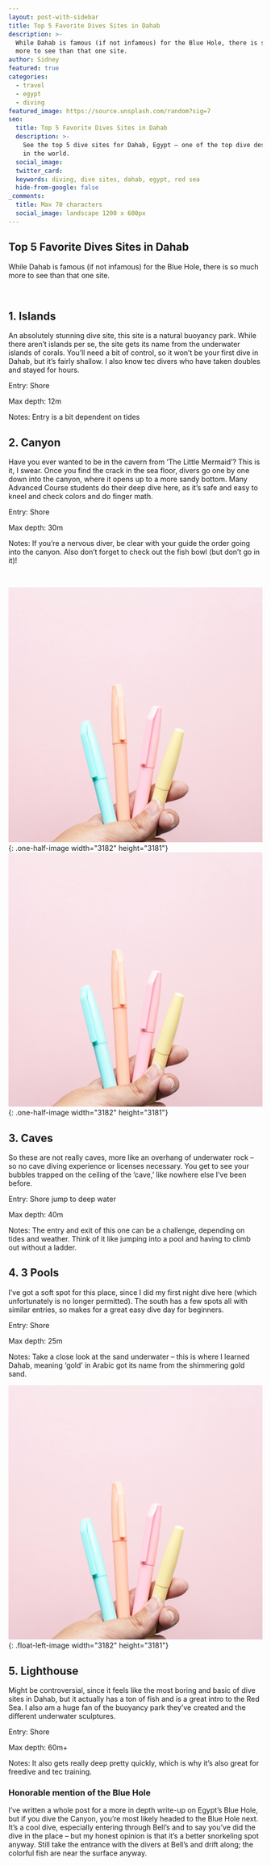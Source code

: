 ```yaml
---
layout: post-with-sidebar
title: Top 5 Favorite Dives Sites in Dahab
description: >-
  While Dahab is famous (if not infamous) for the Blue Hole, there is so much
  more to see than that one site.
author: Sidney
featured: true
categories:
  - travel
  - egypt
  - diving
featured_image: https://source.unsplash.com/random?sig=7
seo:
  title: Top 5 Favorite Dives Sites in Dahab
  description: >-
    See the top 5 dive sites for Dahab, Egypt – one of the top dive destinations
    in the world. 
  social_image:
  twitter_card:
  keywords: diving, dive sites, dahab, egypt, red sea
  hide-from-google: false
_comments:
  title: Max 70 characters
  social_image: landscape 1200 x 600px
---
```

## Top 5 Favorite Dives Sites in Dahab

While Dahab is famous (if not infamous) for the Blue Hole, there is so much more to see than that one site.

&nbsp;

## 1\. Islands

An absolutely stunning dive site, this site is a natural buoyancy park. While there aren’t islands per se, the site gets its name from the underwater islands of corals. You’ll need a bit of control, so it won’t be your first dive in Dahab, but it’s fairly shallow. I also know tec divers who have taken doubles and stayed for hours.

Entry: Shore

Max depth: 12m

Notes: Entry is a bit dependent on tides

## 2\. Canyon

Have you ever wanted to be in the cavern from ‘The Little Mermaid’? This is it, I swear. Once you find the crack in the sea floor, divers go one by one down into the canyon, where it opens up to a more sandy bottom. Many Advanced Course students do their deep dive here, as it’s safe and easy to kneel and check colors and do finger math.

Entry: Shore

Max depth: 30m

Notes: If you’re a nervous diver, be clear with your guide the order going into the canyon. Also don’t forget to check out the fish bowl (but don’t go in it)!

&nbsp;

![](/uploads/dee-copper-and-wild-1lbmrktx8gq-unsplash.jpg){: .one-half-image width="3182" height="3181"}![](/uploads/dee-copper-and-wild-1lbmrktx8gq-unsplash.jpg){: .one-half-image width="3182" height="3181"}

## 3\. Caves

So these are not really caves, more like an overhang of underwater rock – so no cave diving experience or licenses necessary. You get to see your bubbles trapped on the ceiling of the ’cave,’ like nowhere else I’ve been before.

Entry: Shore jump to deep water

Max depth: 40m

Notes: The entry and exit of this one can be a challenge, depending on tides and weather. Think of it like jumping into a pool and having to climb out without a ladder.

## 4\. 3 Pools

I’ve got a soft spot for this place, since I did my first night dive here (which unfortunately is no longer permitted). The south has a few spots all with similar entries, so makes for a great easy dive day for beginners.

Entry: Shore

Max depth: 25m

Notes: Take a close look at the sand underwater – this is where I learned Dahab, meaning ‘gold’ in Arabic got its name from the shimmering gold sand.

![](/uploads/dee-copper-and-wild-1lbmrktx8gq-unsplash.jpg){: .float-left-image width="3182" height="3181"}

## 5\. Lighthouse

Might be controversial, since it feels like the most boring and basic of dive sites in Dahab, but it actually has a ton of fish and is a great intro to the Red Sea. I also am a huge fan of the buoyancy park they’ve created and the different underwater sculptures.

Entry: Shore

Max depth: 60m+

Notes: It also gets really deep pretty quickly, which is why it’s also great for freedive and tec training.

### Honorable mention of the Blue Hole

I’ve written a whole post for a more in depth write-up on Egypt’s Blue Hole, but if you dive the Canyon, you’re most likely headed to the Blue Hole next. It’s a cool dive, especially entering through Bell’s and to say you’ve did the dive in the place – but my honest opinion is that it’s a better snorkeling spot anyway. Still take the entrance with the divers at Bell’s and drift along; the colorful fish are near the surface anyway.

&nbsp;